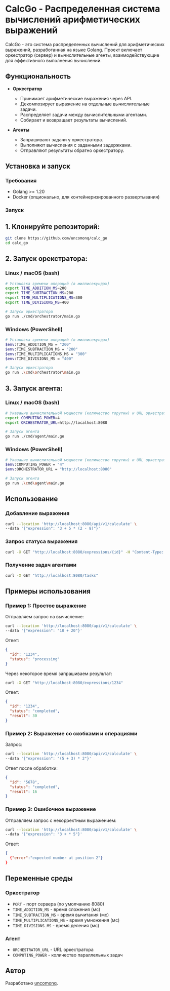 # CalcGo - Распределенная система вычислений арифметических выражений

CalcGo - это система распределенных вычислений для арифметических выражений, разработанная на языке Golang. Проект включает оркестратор (сервер) и вычислительные агенты, взаимодействующие для эффективного выполнения вычислений.

## Функциональность

- **Оркестратор**

  - Принимает арифметические выражения через API.
  - Декомпозирует выражение на отдельные вычислительные задачи.
  - Распределяет задачи между вычислительными агентами.
  - Собирает и возвращает результаты вычислений.

- **Агенты**

  - Запрашивают задачи у оркестратора.
  - Выполняют вычисления с заданными задержками.
  - Отправляют результаты обратно оркестратору.

## Установка и запуск

### Требования

- Golang >= 1.20
- Docker (опционально, для контейнеризированного развертывания)

### Запуск 

## 1. Клонируйте репозиторий:

   ```sh
   git clone https://github.com/uncomonq/calc_go
   cd calc_go
   ```

## 2. Запуск орекстратора:
### Linux / macOS (bash)
```sh 
# Установка времени операций (в миллисекундах)
export TIME_ADDITION_MS=200
export TIME_SUBTRACTION_MS=200
export TIME_MULTIPLICATIONS_MS=300
export TIME_DIVISIONS_MS=400

# Запуск оркестратора
go run ./cmd/orchestrator/main.go
```

### Windows (PowerShell)
```sh
# Установка времени операций (в миллисекундах)
$env:TIME_ADDITION_MS = "200"
$env:TIME_SUBTRACTION_MS = "200"
$env:TIME_MULTIPLICATIONS_MS = "300"
$env:TIME_DIVISIONS_MS = "400"

# Запуск оркестратора
go run .\cmd\orchestrator\main.go
```

## 3. Запуск агента:
### Linux / macOS (bash)
```sh
# Указание вычислительной мощности (количество горутин) и URL оркестратора
export COMPUTING_POWER=4
export ORCHESTRATOR_URL=http://localhost:8080

# Запуск агента
go run ./cmd/agent/main.go
```
### Windows (PowerShell)
```sh
# Указание вычислительной мощности (количество горутин) и URL оркестратора
$env:COMPUTING_POWER = "4"
$env:ORCHESTRATOR_URL = "http://localhost:8080"

# Запуск агента
go run .\cmd\agent\main.go
``` 
## Использование

### Добавление выражения

```sh
curl --location 'http://localhost:8080/api/v1/calculate' \
--data '{"expression": "3 + 5 * (2 - 8)"}'
```

### Запрос статуса выражения

```sh
curl -X GET "http://localhost:8080/expressions/{id}" -H "Content-Type: application/json"
```

### Получение задач агентами

```sh
curl -X GET "http://localhost:8080/tasks"
```

## Примеры использования

### Пример 1: Простое выражение

Отправляем запрос на вычисление:

```sh
curl --location 'http://localhost:8080/api/v1/calculate' \
--data '{"expression": "10 + 20"}'
```

Ответ:

```json
{
  "id": "1234",
  "status": "processing"
}
```

Через некоторое время запрашиваем результат:

```sh
curl -X GET "http://localhost:8080/expressions/1234"
```

Ответ:

```json
{
  "id": "1234",
  "status": "completed",
  "result": 30
}
```

### Пример 2: Выражение со скобками и операциями

Запрос:

```sh
curl --location 'http://localhost:8080/api/v1/calculate' \
--data '{"expression": "(5 + 3) * 2"}'
```

Ответ после обработки:

```json
{
  "id": "5678",
  "status": "completed",
  "result": 16
}
```

### Пример 3: Ошибочное выражение

Отправляем запрос с некорректным выражением:

```sh
curl --location 'http://localhost:8080/api/v1/calculate' \
--data '{"expression": "3 + * 5"}'
```

Ответ:

```json
{
  {"error":"expected number at position 2"}
}
```

## Переменные среды

### Оркестратор

- `PORT` - порт сервера (по умолчанию 8080)
- `TIME_ADDITION_MS` - время сложения (мс)
- `TIME_SUBTRACTION_MS` - время вычитания (мс)
- `TIME_MULTIPLICATIONS_MS` - время умножения (мс)
- `TIME_DIVISIONS_MS` - время деления (мс)

### Агент

- `ORCHESTRATOR_URL` - URL оркестратора
- `COMPUTING_POWER` - количество параллельных задач


## Автор

Разработано [uncomonq](https://github.com/uncomonq).
